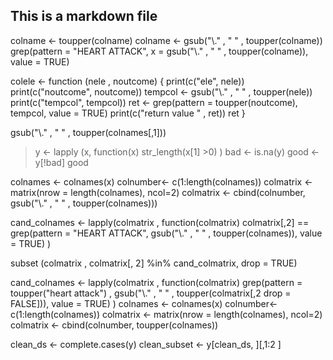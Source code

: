 ## This is a markdown file
colname <- toupper(colname)
colname <- gsub("\\." , " " , toupper(colname))
grep(pattern = "HEART ATTACK", x = gsub("\\." , " " , toupper(colname)), value = TRUE)


colele <- function (nele , noutcome)
{
  print(c("ele", nele))
  print(c("noutcome", noutcome))
  tempcol <- gsub("\\." , " " , toupper(nele))
  print(c("tempcol", tempcol))
  ret <- grep(pattern = toupper(noutcome), tempcol, value = TRUE)
  print(c("return value " , ret))
  ret
}

gsub("\\." , " " , toupper(colnames[,1]))


> y <- lapply (x, function(x) str_length(x[1] >0) )
> bad <- is.na(y)
> good <- y[!bad]
> good

colnames <- colnames(x)
    colnumber<- c(1:length(colnames))
    colmatrix <- matrix(nrow = length(colnames), ncol=2)
    colmatrix <- cbind(colnumber, gsub("\\." , " " , toupper(colnames)))
    
cand_colnames <- lapply(colmatrix , function(colmatrix) 
                                                colmatrix[,2] == grep(pattern = "HEART ATTACK",
                                                gsub("\\." , " " , toupper(colnames)), 
                                                value = TRUE) 
                                    )

subset (colmatrix , colmatrix[, 2]  %in% cand_colmatrix, drop = TRUE)
                                    
cand_colnames <- lapply(colmatrix , function(colmatrix) 
                                              grep(pattern = toupper("heart attack") ,
                                              gsub("\\." , " " , toupper(colmatrix[,2 drop = FALSE])), 
                                              value = TRUE) 
                                        )
colnames <- colnames(x)
    colnumber<- c(1:length(colnames))
    colmatrix <- matrix(nrow = length(colnames), ncol=2)
    colmatrix <- cbind(colnumber, toupper(colnames))


clean_ds <- complete.cases(y)
clean_subset <- y[clean_ds, ][,1:2 ]